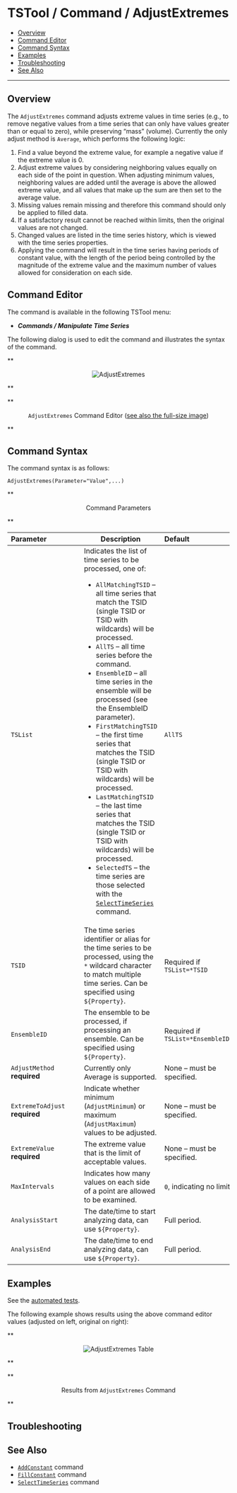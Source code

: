 # TSTool / Command / AdjustExtremes #

*   [Overview](#overview)
*   [Command Editor](#command-editor)
*   [Command Syntax](#command-syntax)
*   [Examples](#examples)
*   [Troubleshooting](#troubleshooting)
*   [See Also](#see-also)

-------------------------

## Overview ##

The `AdjustExtremes` command adjusts extreme values in time series (e.g.,
to remove negative values from a time series that can only have values
greater than or equal to zero), while preserving “mass” (volume).
Currently the only adjust method is `Average`, which performs the following logic:

1.  Find a value beyond the extreme value, for example a negative value if the extreme value is 0.
2.  Adjust extreme values by considering neighboring values equally on each side of the point in question.
    When adjusting minimum values, neighboring values are added until the average
    is above the allowed extreme value, and all values that make up the sum are then set to the average value.
3.  Missing values remain missing and therefore this command should only be applied to filled data.
4.  If a satisfactory result cannot be reached within limits, then the original values are not changed.
5.  Changed values are listed in the time series history, which is viewed with the time series properties.
6.  Applying the command will result in the time series having periods of constant value,
    with the length of the period being controlled by the magnitude of the
    extreme value and the maximum number of values allowed for consideration on each side.

## Command Editor ##

The command is available in the following TSTool menu:

*   ***Commands / Manipulate Time Series***

The following dialog is used to edit the command and illustrates the syntax of the command.

**<p style="text-align: center;">
![AdjustExtremes](AdjustExtremes.png)
</p>**

**<p style="text-align: center;">
`AdjustExtremes` Command Editor (<a href="../AdjustExtremes.png">see also the full-size image</a>)
</p>**

## Command Syntax ##

The command syntax is as follows:

```text
AdjustExtremes(Parameter="Value",...)
```
**<p style="text-align: center;">
Command Parameters
</p>**

|**Parameter**&nbsp;&nbsp;&nbsp;&nbsp;&nbsp;&nbsp;&nbsp;&nbsp;&nbsp;&nbsp;&nbsp;&nbsp;&nbsp;&nbsp;&nbsp;&nbsp;|**Description**|**Default**&nbsp;&nbsp;&nbsp;&nbsp;&nbsp;&nbsp;&nbsp;&nbsp;&nbsp;&nbsp;&nbsp;&nbsp;&nbsp;&nbsp;&nbsp;&nbsp;&nbsp;&nbsp;&nbsp;&nbsp;&nbsp;&nbsp;&nbsp;&nbsp;&nbsp;&nbsp;&nbsp;|
|--------------|-----------------|-----------------|
|`TSList`|Indicates the list of time series to be processed, one of:<br><ul><li>`AllMatchingTSID` – all time series that match the TSID (single TSID or TSID with wildcards) will be processed.</li><li>`AllTS` – all time series before the command.</li><li>`EnsembleID` – all time series in the ensemble will be processed (see the EnsembleID parameter).</li><li>`FirstMatchingTSID` – the first time series that matches the TSID (single TSID or TSID with wildcards) will be processed.</li><li>`LastMatchingTSID` – the last time series that matches the TSID (single TSID or TSID with wildcards) will be processed.</li><li>`SelectedTS` – the time series are those selected with the [`SelectTimeSeries`](../SelectTimeSeries/SelectTimeSeries.md) command.</li></ul> | `AllTS` |
|`TSID`|The time series identifier or alias for the time series to be processed, using the `*` wildcard character to match multiple time series.  Can be specified using `${Property}`.|Required if `TSList=*TSID`|
|`EnsembleID`|The ensemble to be processed, if processing an ensemble. Can be specified using `${Property}`.|Required if `TSList=*EnsembleID`|
|`AdjustMethod`<br>**required**|Currently only Average is supported.|None – must be specified.|
|`ExtremeToAdjust`<br>**required**|Indicate whether minimum (`AdjustMinimum`) or maximum (`AdjustMaximum`) values to be adjusted.|None – must be specified.|
|`ExtremeValue`<br>**required**|The extreme value that is the limit of acceptable values.|None – must be specified.|
|`MaxIntervals`|Indicates how many values on each side of a point are allowed to be examined.|`0`, indicating no limit.|
|`AnalysisStart`|The date/time to start analyzing data, can use `${Property}`.|Full period.|
|`AnalysisEnd`|The date/time to end analyzing data, can use `${Property}`.|Full period.|

## Examples ##

See the [automated tests](https://github.com/OpenCDSS/cdss-app-tstool-test/tree/master/test/commands/AdjustExtremes).

The following example shows results using the above command editor values (adjusted on left, original on right):

**<p style="text-align: center;">
![AdjustExtremes Table](AdjustExtremes_Table.png)
</p>**

**<p style="text-align: center;">
Results from `AdjustExtremes` Command
</p>**

## Troubleshooting ##

## See Also ##

*   [`AddConstant`](../AddConstant/AddConstant.md) command
*   [`FillConstant`](../FillConstant/FillConstant.md) command
*   [`SelectTimeSeries`](../SelectTimeSeries/SelectTimeSeries.md) command
